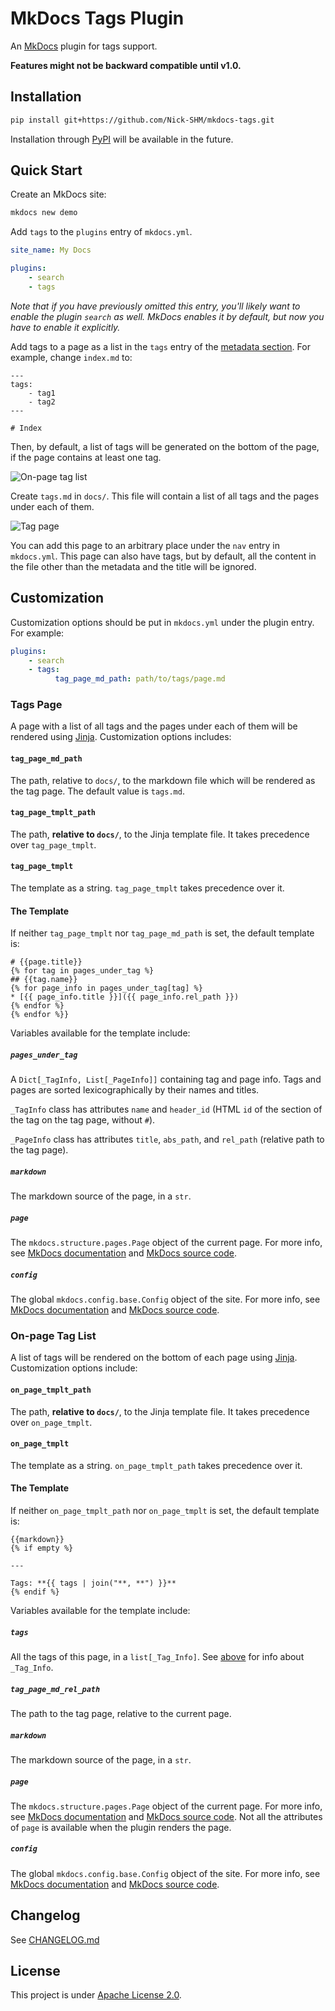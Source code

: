 # MkDocs Tags Plugin

An [MkDocs](https://www.mkdocs.org) plugin for tags support.

**Features might not be backward compatible until v1.0.**

## Installation

```bash
pip install git+https://github.com/Nick-SHM/mkdocs-tags.git
```

Installation through [PyPI](https://pypi.org) will be available in the future.

## Quick Start

Create an MkDocs site:

```bash
mkdocs new demo
```

Add `tags` to the `plugins` entry of `mkdocs.yml`.

```yaml
site_name: My Docs

plugins:
    - search
    - tags
```

_Note that if you have previously omitted this entry, you'll likely want to enable the plugin `search` as well. MkDocs enables it by default, but now you have to enable it explicitly._

Add tags to a page as a list in the `tags` entry of the [metadata section](https://www.mkdocs.org/user-guide/writing-your-docs/#meta-data). For example, change `index.md` to:

```
---
tags:
    - tag1
    - tag2
---

# Index
```

Then, by default, a list of tags will be generated on the bottom of the page, if the page contains at least one tag.

![On-page tag list](img/demo-index.png)

Create `tags.md` in `docs/`. This file will contain a list of all tags and the pages under each of them.

![Tag page](img/demo-tag-page.png)

You can add this page to an arbitrary place under the `nav` entry in `mkdocs.yml`. This page can also have tags, but by default, all the content in the file other than the metadata and the title will be ignored.

## Customization

Customization options should be put in `mkdocs.yml` under the plugin entry. For example:

```yaml
plugins:
    - search
    - tags:
          tag_page_md_path: path/to/tags/page.md
```

### Tags Page

A page with a list of all tags and the pages under each of them will be rendered using [Jinja](https://jinja.palletsprojects.com). Customization options includes:

#### `tag_page_md_path`

The path, relative to `docs/`, to the markdown file which will be rendered as the tag page. The default value is `tags.md`.

#### `tag_page_tmplt_path`

The path, **relative to `docs/`**, to the Jinja template file. It takes precedence over `tag_page_tmplt`.

#### `tag_page_tmplt`

The template as a string. `tag_page_tmplt` takes precedence over it.

#### The Template

If neither `tag_page_tmplt` nor `tag_page_md_path` is set, the default template is:

```jinja
# {{page.title}}
{% for tag in pages_under_tag %}
## {{tag.name}}
{% for page_info in pages_under_tag[tag] %}
* [{{ page_info.title }}]({{ page_info.rel_path }})
{% endfor %}
{% endfor %}}
```

Variables available for the template include:

##### `pages_under_tag`

A `Dict[_TagInfo, List[_PageInfo]]` containing tag and page info. Tags and pages are sorted lexicographically by their names and titles.

`_TagInfo` class has attributes `name` and `header_id` (HTML `id` of the section of the tag on the tag page, without `#`).

`_PageInfo` class has attributes `title`, `abs_path`, and `rel_path` (relative path to the tag page).

##### `markdown`

The markdown source of the page, in a `str`.

##### `page`

The `mkdocs.structure.pages.Page` object of the current page. For more info, see [MkDocs documentation](https://www.mkdocs.org/user-guide/custom-themes/#page) and [MkDocs source code](https://github.com/mkdocs/mkdocs/blob/master/mkdocs/structure/pages.py).

##### `config`

The global `mkdocs.config.base.Config` object of the site. For more info, see [MkDocs documentation](https://www.mkdocs.org/user-guide/custom-themes/#config) and [MkDocs source code](https://github.com/mkdocs/mkdocs/blob/master/mkdocs/config/base.py).

### On-page Tag List

A list of tags will be rendered on the bottom of each page using [Jinja](https://jinja.palletsprojects.com). Customization options include:

#### `on_page_tmplt_path`

The path, **relative to `docs/`**, to the Jinja template file. It takes precedence over `on_page_tmplt`.

#### `on_page_tmplt`

The template as a string. `on_page_tmplt_path` takes precedence over it.

#### The Template

If neither `on_page_tmplt_path` nor `on_page_tmplt` is set, the default template is:

```jinja
{{markdown}}
{% if empty %}

---

Tags: **{{ tags | join("**, **") }}**
{% endif %}
```

Variables available for the template include:

##### `tags`

All the tags of this page, in a `list[_Tag_Info]`. See [above](#pages_under_tag) for info about `_Tag_Info`.

##### `tag_page_md_rel_path`

The path to the tag page, relative to the current page.

##### `markdown`

The markdown source of the page, in a `str`.

##### `page`

The `mkdocs.structure.pages.Page` object of the current page. For more info, see [MkDocs documentation](https://www.mkdocs.org/user-guide/custom-themes/#page) and [MkDocs source code](https://github.com/mkdocs/mkdocs/blob/master/mkdocs/structure/pages.py). Not all the attributes of `page` is available when the plugin renders the page.

##### `config`

The global `mkdocs.config.base.Config` object of the site. For more info, see [MkDocs documentation](https://www.mkdocs.org/user-guide/custom-themes/#config) and [MkDocs source code](https://github.com/mkdocs/mkdocs/blob/master/mkdocs/config/base.py).

## Changelog

See [CHANGELOG.md](CHANGELOG.md)

## License

This project is under [Apache License 2.0](LICENSE).
